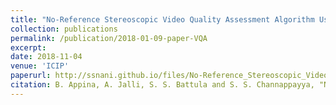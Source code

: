 ```yaml
---
title: "No-Reference Stereoscopic Video Quality Assessment Algorithm Using Joint Motion and Depth Statistics"
collection: publications
permalink: /publication/2018-01-09-paper-VQA
excerpt: 
date: 2018-11-04
venue: 'ICIP'
paperurl: http://ssnani.github.io/files/No-Reference_Stereoscopic_Video_Quality_Assessment_Algorithm_Using_Joint_Motion_and_Depth_Statistics.pdf
citation: B. Appina, A. Jalli, S. S. Battula and S. S. Channappayya, "No-Reference Stereoscopic Video Quality Assessment Algorithm Using Joint Motion and Depth Statistics," 2018 25th IEEE International Conference on Image Processing (ICIP), 2018, pp. 
---
```



